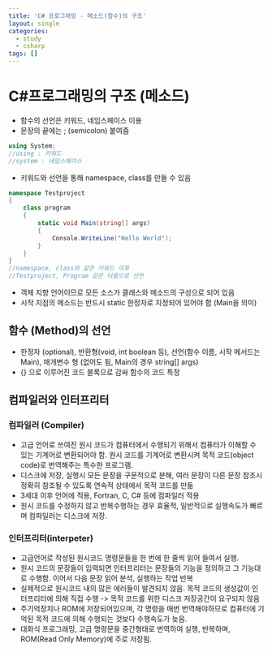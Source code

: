 ```yaml
---
title: 'C# 프로그래밍 - 메소드(함수)의 구조'
layout: single
categories:
  - study
  - csharp
tags: []
---
```


# C#프로그래밍의 구조 (메소드)

* 함수의 선언은 키워드, 네임스페이스 이용
* 문장의 끝에는 ; (semicolon) 붙여줌

```csharp
using System;
//using : 키워드
//system : 네임스페이스
```
* 키워드와 선언을 통해 namespace, class를 만들 수 있음

```csharp
namespace Testproject
{
	class program
	{
		static void Main(string[] args)
		{
			Console.WriteLine("Hello World");
		}
	}
}
//namespace, class와 같은 키워드 이후
//Testproject, Program 같은 이름으로 선언
```
 * 객체 지향 언어이므로 모든 소스가 클래스와 메소드의 구성으로 되어 있음
 * 시작 지점의 메소드는 반드시 static 한정자로 지정되어 있어야 함 (Main을 의미)

## 함수 (Method)의 선언 
 * 한정자 (optional), 반환형(void, int boolean 등), 선언(함수 이름, 시작 메서드는 Main), 매개변수 형 (없어도 됨, Main의 경우 string[] args)
 * {} 으로 이루어진 코드 블록으로 감싸 함수의 코드 특정

## 컴파일러와 인터프리터
### 컴파일러 (Compiler)
 * 고급 언어로 쓰여진 원시 코드가 컴퓨터에서 수행되기 위해서 컴퓨터가 이해할 수 있는 기계어로 변환되어야 함. 원시 코드를 기계어로 변환시켜 목적 코드(object code)로 번역해주는 특수한 프로그램.
 * 디스크에 저장, 실행시 모든 문장을 구문적으로 분해, 여러 문장이 다른 문장 참조시 정확히 참조될 수 있도록 연속적 상태에서 목적 코드를 만듦
 * 3세대 이후 언어에 적용, Fortran, C, C# 등에 컴파일러 적용
 * 원시 코드를 수정하지 않고 반복수행하는 경우 효율적, 일반적으로 실행속도가 빠르며 컴파일러는 디스크에 저장.

### 인터프리터(interpeter)
* 고급언어로 작성된 원시코드 명령문들을 한 번에 한 줄씩 읽어 들여서 실행.
* 원시 코드의 문장들이 입력되면 인터프리터는 문장들의 기능을 정의하고 그 기능대로 수행함. 이어서 다음 문장 읽어 분석, 실행하는 작업 반복
* 실제적으로 원시코드 내의 많은 에러들이 발견되지 않음. 목적 코드의 생성값이 인터프리터에 의해 직접 수행 -> 목적 코드를 위한 디스크 저장공간이 요구되지 않음
* 주기억장치나 ROM에 저장되어있으며, 각 명령을 매번 번역해야하므로 컴퓨터에 기억된 목적 코드에 의해 수행되는 것보다 수행속도가 늦음.
* 대화식 프로그래밍, 고급 명령문을 중간형태로 번역하여 실행, 반복하며, ROM(Read Only Memory)에 주로 저장됨. 

